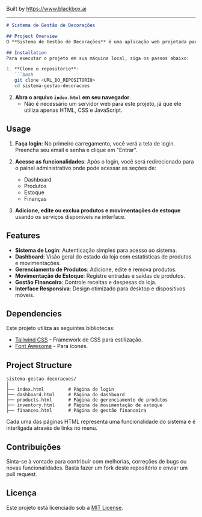
Built by https://www.blackbox.ai

---

```markdown
# Sistema de Gestão de Decorações

## Project Overview
O **Sistema de Gestão de Decorações** é uma aplicação web projetada para gerenciar produtos, inventário e finanças de uma loja de decoração. O sistema permite que os usuários façam login, visualizem e gerenciem produtos, estoques e finanças, proporcionando funcionalidades de fácil navegação e um design amigável.

## Installation
Para executar o projeto em sua máquina local, siga os passos abaixo:

1. **Clone o repositório**:
   ```bash
   git clone <URL_DO_REPOSITORIO>
   cd sistema-gestao-decoracoes
   ```

2. **Abra o arquivo `index.html` em seu navegador**.
   - Não é necessário um servidor web para este projeto, já que ele utiliza apenas HTML, CSS e JavaScript.

## Usage
1. **Faça login**: No primeiro carregamento, você verá a tela de login. Preencha seu email e senha e clique em "Entrar". 
2. **Acesse as funcionalidades**: Após o login, você será redirecionado para o painel administrativo onde pode acessar as seções de:
   - Dashboard
   - Produtos
   - Estoque
   - Finanças

3. **Adicione, edite ou exclua produtos e movimentações de estoque** usando os serviços disponíveis na interface.

## Features
- **Sistema de Login**: Autenticação simples para acesso ao sistema.
- **Dashboard**: Visão geral do estado da loja com estatísticas de produtos e movimentações.
- **Gerenciamento de Produtos**: Adicione, edite e remova produtos.
- **Movimentação de Estoque**: Registre entradas e saídas de produtos.
- **Gestão Financeira**: Controle receitas e despesas da loja.
- **Interface Responsiva**: Design otimizado para desktop e dispositivos móveis.

## Dependencies
Este projeto utiliza as seguintes bibliotecas:
- [Tailwind CSS](https://tailwindcss.com/) - Framework de CSS para estilização.
- [Font Awesome](https://fontawesome.com/) - Para ícones.

## Project Structure
```
sistema-gestao-decoracoes/
│
├── index.html         # Página de login
├── dashboard.html     # Página do dashboard
├── products.html      # Página de gerenciamento de produtos
├── inventory.html     # Página de movimentação de estoque
├── finances.html      # Página de gestão financeira
```

Cada uma das páginas HTML representa uma funcionalidade do sistema e é interligada através de links no menu.

## Contribuições
Sinta-se à vontade para contribuir com melhorias, correções de bugs ou novas funcionalidades. Basta fazer um fork deste repositório e enviar um pull request.

## Licença
Este projeto está licenciado sob a [MIT License](LICENSE).
```